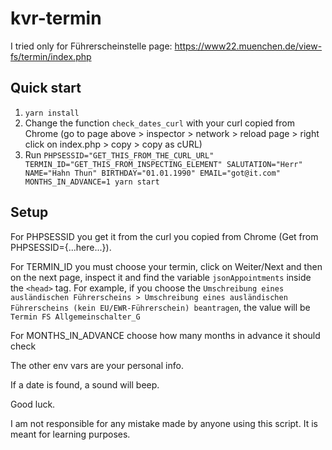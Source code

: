 # kvr-termin

I tried only for Führerscheinstelle page: https://www22.muenchen.de/view-fs/termin/index.php

## Quick start

1. `yarn install`
2. Change the function `check_dates_curl` with your curl copied from Chrome (go to page above > inspector > network > reload page > right click on index.php > copy > copy as cURL)
3. Run `PHPSESSID="GET_THIS_FROM_THE_CURL_URL" TERMIN_ID="GET_THIS_FROM_INSPECTING_ELEMENT" SALUTATION="Herr" NAME="Hahn Thun" BIRTHDAY="01.01.1990" EMAIL="got@it.com" MONTHS_IN_ADVANCE=1 yarn start`

## Setup

For PHPSESSID you get it from the curl you copied from Chrome (Get from PHPSESSID={...here...}).

For TERMIN_ID you must choose your termin, click on Weiter/Next and then on the next page, inspect it and find the variable `jsonAppointments` inside the `<head>` tag. For example, if you choose the `Umschreibung eines ausländischen Führerscheins > Umschreibung eines ausländischen Führerscheins (kein EU/EWR-Führerschein) beantragen`, the value will be `Termin FS Allgemeinschalter_G`

For MONTHS_IN_ADVANCE choose how many months in advance it should check

The other env vars are your personal info.

If a date is found, a sound will beep.

Good luck.

I am not responsible for any mistake made by anyone using this script. It is meant for learning purposes.
